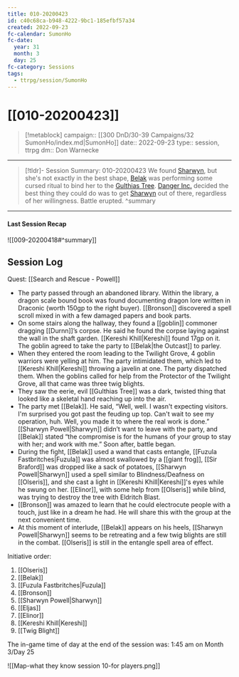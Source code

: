 ```yaml
---
title: 010-20200423
id: c40c68ca-b948-4222-9bc1-185efbf57a34
created: 2022-09-23
fc-calendar: SumonHo
fc-date:
  year: 31
  month: 3
  day: 25
fc-category: Sessions
tags:
  - ttrpg/session/SumonHo
---
```


# [[010-20200423]]

> [!metablock]
>  campaign:: [[300 DnD/30-39 Campaigns/32 SumonHo/index.md|SumonHo]]
>  date:: 2022-09-23
>  type:: session, ttrpg
>  dm:: Don Warnecke


---
> [!tldr]- Session Summary: 010-20200423
> We found [Sharwyn](app://obsidian.md/Sharwyn%20Powell), but she's not exactly in the best shape, [Belak](app://obsidian.md/Belak) was performing some cursed ritual to bind her to the [Gulthias Tree](app://obsidian.md/Gulthias%20Tree). [Danger Inc.](app://obsidian.md/Danger%20Inc.) decided the best thing they could do was to get [Sharwyn](app://obsidian.md/Sharwyn%20Powell) out of there, regardless of her willingness. Battle erupted.
>  ^summary

---


#### Last Session Recap

![[009-20200418#^summary]]

## Session Log


Quest: [[Search and Rescue - Powell]]

- The party passed through an abandoned library. Within the library, a dragon scale bound book was found documenting dragon lore written in Draconic (worth 150gp to the right buyer). [[Bronson]] discovered a spell scroll mixed in with a few damaged papers and book parts. 
- On some stairs along the hallway, they found a [[goblin]] commoner dragging [[Durnn]]’s corpse. He said he found the corpse laying against the wall in the shaft garden. [[Kereshi Khill|Kereshi]] found 17gp on it. The goblin agreed to take the party to [[Belak|the Outcast]] to parley.
- When they entered the room leading to the Twilight Grove, 4 goblin warriors were yelling at him. The party intimidated them, which led to [[Kereshi Khill|Kereshi]] throwing a javelin at one. The party dispatched them. When the goblins called for help from the Protector of the Twilight Grove, all that came was three twig blights.
- They saw the eerie, evil [[Gulthias Tree]] was a dark, twisted thing that looked like a skeletal hand reaching up into the air.
- The party met [[Belak]]. He said, “Well, well. I wasn't expecting visitors. I'm surprised you got past the feuding up top. Can't wait to see my operation, huh. Well, you made it to where the real work is done.” [[Sharwyn Powell|Sharwyn]] didn’t want to leave with the party, and [[Belak]] stated “the compromise is for the humans of your group to stay with her; and work with me.” Soon after, battle began.
- During the fight, [[Belak]] used a wand that casts entangle, [[Fuzula Fastbritches|Fuzula]] was almost swallowed by a [[giant frog]], [[Sir Braford]] was dropped like a sack of potatoes, [[Sharwyn Powell|Sharwyn]] used a spell similar to Blindness/Deafness on [[Olseris]], and she cast a light in [[Kereshi Khill|Kereshi]]'s eyes while he swung on her. [[Elinor]], with some help from [[Olseris]] while blind, was trying to destroy the tree with Eldritch Blast.
- [[Bronson]] was amazed to learn that he could electrocute people with a touch, just like in a dream he had. He will share this with the group at the next convenient time.
- At this moment of interlude, [[Belak]] appears on his heels, [[Sharwyn Powell|Sharwyn]] seems to be retreating and a few twig blights are still in the combat. [[Olseris]] is still in the entangle spell area of effect.

Initiative order: 

1. [[Olseris]]
2. [[Belak]]
3. [[Fuzula Fastbritches|Fuzula]]
4. [[Bronson]]
5. [[Sharwyn Powell|Sharwyn]]
6. [[Eljas]]
7. [[Elinor]]
8. [[Kereshi Khill|Kereshi]]
9. [[Twig Blight]]

The in-game time of day at the end of the session was: 1:45 am on Month 3/Day 25

![[Map-what they know session 10-for players.png]]
